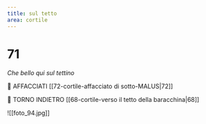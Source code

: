 ```yaml
---
title: sul tetto
area: cortile
---
```

# 71
_Che bello qui sul tettino_

👣 AFFACCIATI [[72-cortile-affacciato di sotto-MALUS|72]]

👣 TORNO INDIETRO [[68-cortile-verso il tetto della baracchina|68]]

![[foto_94.jpg]]